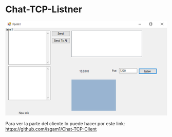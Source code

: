 # Chat-TCP-Listner




![](https://github.com/isgam1/Chat-TCP-Listner/blob/master/readme/TCP-Listner.png)


Para ver la parte del cliente lo puede hacer por este link: https://github.com/isgam1/Chat-TCP-Client
